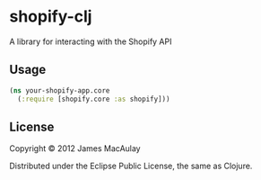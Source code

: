 # shopify-clj

A library for interacting with the Shopify API

## Usage

```clojure
(ns your-shopify-app.core
  (:require [shopify.core :as shopify]))
```

## License

Copyright © 2012 James MacAulay

Distributed under the Eclipse Public License, the same as Clojure.
